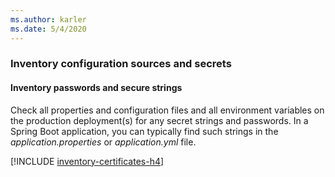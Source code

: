 ```yaml
---
ms.author: karler
ms.date: 5/4/2020
---
```


### Inventory configuration sources and secrets

#### Inventory passwords and secure strings

Check all properties and configuration files and all environment variables on the production deployment(s) for any secret strings and passwords. In a Spring Boot application, you can typically find such strings in the *application.properties* or *application.yml* file.

[!INCLUDE [inventory-certificates-h4](inventory-certificates-h4.md)]
